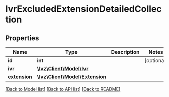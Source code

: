 # IvrExcludedExtensionDetailedCollection

## Properties
Name | Type | Description | Notes
------------ | ------------- | ------------- | -------------
**id** | **int** |  | [optional] 
**ivr** | [**\Ivz\Client\Model\Ivr**](Ivr.md) |  | 
**extension** | [**\Ivz\Client\Model\Extension**](Extension.md) |  | 

[[Back to Model list]](../README.md#documentation-for-models) [[Back to API list]](../README.md#documentation-for-api-endpoints) [[Back to README]](../README.md)


